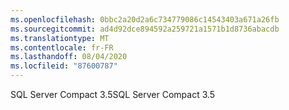 ```yaml
---
ms.openlocfilehash: 0bbc2a20d2a6c734779086c14543403a671a26fb
ms.sourcegitcommit: ad4d92dce894592a259721a1571b1d8736abacdb
ms.translationtype: MT
ms.contentlocale: fr-FR
ms.lasthandoff: 08/04/2020
ms.locfileid: "87600787"
---
```

<span data-ttu-id="1b375-101">SQL Server Compact 3.5</span><span class="sxs-lookup"><span data-stu-id="1b375-101">SQL Server Compact 3.5</span></span>
